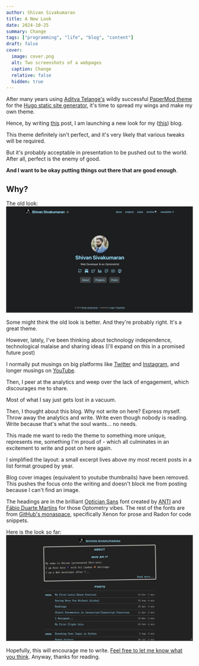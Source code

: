 ```yaml
---
author: Shivan Sivakumaran
title: A New Look
date: 2024-10-25
summary: Change
tags: ["programming", "life", "blog", "content"]
draft: false
cover:
  image: cover.png
  alt: Two screenshots of a webpages
  caption: Change
  relative: false
  hidden: true
---
```


After many years using [Aditya Telange's](https://adityatelange.in/) wildly successful [PaperMod theme](https://github.com/adityatelange/hugo-PaperMod) for the [Hugo static site generator](https://gohugo.io), it's time to spread my wings and make my own theme.

Hence, by writing [this](.) post, I am launching a new look for my ([this](/)) blog.

This theme definitely isn't perfect, and it's very likely that various tweaks will be required.

But it's probably acceptable in presentation to be pushed out to the world. After all, perfect is the enemy of good.

**And I want to be okay putting things out there that are good enough**.

## Why?

The old look:
![Old look of blog](./old.png)

Some might think the old look is better. And they're probably right. It's a great theme.

However, lately, I've been thinking about technology independence, technological malaise and sharing ideas (I'll expand on this in a promised future post)

I normally put musings on big platforms like [Twitter](https://twitter.com/shivan__s) and [Instagram](https://instagram.com/shivan_s), and longer musings on [YouTube](https://youtube.com/@ShivanSivakumaran).

Then, I peer at the analytics and weep over the lack of engagement, which discourages me to share.

Most of what I say just gets lost in a vacuum.

Then, I thought about this blog. Why not write on here? Express myself. Throw away the analytics and write. Write even though nobody is reading. Write because that's what the soul wants... no needs.

This made me want to redo the theme to something more unique, represents me, something I'm proud of - which all culminates in an excitement to write and post on here again.

I simplified the layout: a small excerpt lives above my most recent posts in a list format grouped by year.

Blog cover images (equivalent to youtube thumbnails) have been removed. This pushes the focus onto the writing and doesn't block me from posting because I can't find an image.

The headings are in the brilliant [Optician Sans](https://optician-sans.com/) font created by [ANTI](https://anti.as/hamar) and [Fábio Duarte Martins](https://fonts.scannerlicker.net/) for those Optometry vibes. The rest of the fonts are from [GitHub's monaspace](https://monaspace.githubnext.com/), specifically Xenon for prose and Radon for code snippets.

Here is the look so far:
![New look of blog](./new.png)

Hopefully, this will encourage me to write. [Feel free to let me know what you think](mailto:me@shivan.xyz). Anyway, thanks for reading.
